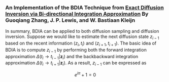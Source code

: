 ### An Implementation of the BDIA Technique from [Exact Diffusion Inversion via Bi-directional Integration Approximation](https://arxiv.org/abs/2307.10829) By Guoqiang Zhang, J. P. Lewis, and W. Bastiaan Kleijn

In summary, BDIA can be applied to both diffusion sampling and diffusion inversion. Suppose we would like to estimate the next diffusion state $`z_{i-1}`$ based on the recent information $`(z_{i},t_i)`$ and $`(z_{i+1},t_{i+1})`$.  The basic idea of BDIA is to compute $`z_{i-1}`$ by performing both the forward integration approximation $`\Delta(t_i\rightarrow t_{i-1}|\boldsymbol{z}_i)`$ and the backbackward integration approximation $`\Delta(t_i\rightarrow t_{i+1}|\boldsymbol{z}_i)`$. As a result, $`z_{i-1}`$ can be expressed as  
```math
e^{i\pi} + 1 = 0
```
